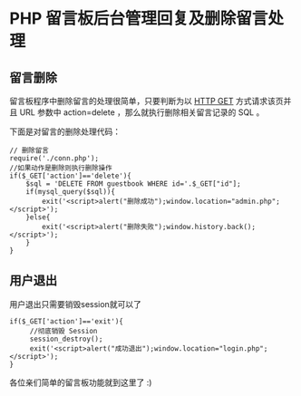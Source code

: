 # PHP 留言板后台管理回复及删除留言处理



## 留言删除

留言板程序中删除留言的处理很简单，只要判断为以 [HTTP GET](http://www.5idev.com/p-php_get.shtml)
方式请求该页并且 URL 参数中 action=delete ，那么就执行删除相关留言记录的 SQL 。

下面是对留言的删除处理代码：

    
```
// 删除留言
require('./conn.php');
//如果动作是删除则执行删除操作
if($_GET['action']=='delete'){
	$sql = 'DELETE FROM guestbook WHERE id='.$_GET["id"];
	if(mysql_query($sql)){
		exit('<script>alert("删除成功");window.location="admin.php";</script>');
	}else{
		exit('<script>alert("删除失败");window.history.back();</script>');
	}
}
 ```   

## 用户退出
用户退出只需要销毁session就可以了
```
if($_GET['action']=='exit'){
	 //彻底销毁 Session
     session_destroy();
     exit('<script>alert("成功退出");window.location="login.php";</script>');
}
```

各位亲们简单的留言板功能就到这里了 :)